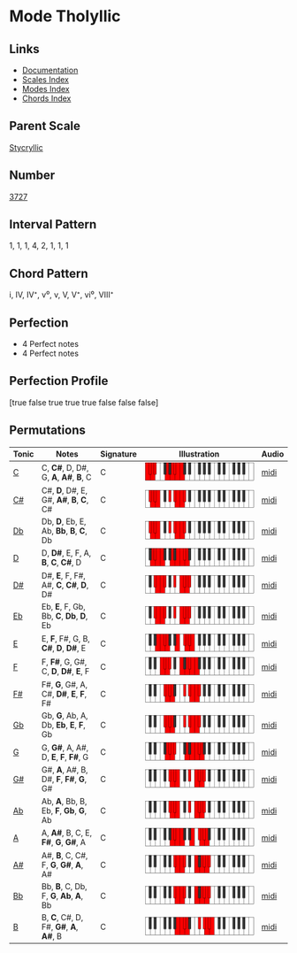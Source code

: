 # Mode Tholyllic

## Links

- [Documentation](index.md)
- [Scales Index](Scales.md)
- [Modes Index](Modes.md)
- [Chords Index](Chords.md)

## Parent Scale

[Stycryllic](ScaleStycryllic.md)

## Number

[3727](https://ianring.com/musictheory/scales/3727)

## Interval Pattern

1, 1, 1, 4, 2, 1, 1, 1

## Chord Pattern

i, IV, IV⁺, v⁰, v, V, V⁺, vi⁰, VIII⁺

## Perfection

- 4 Perfect notes
- 4 Perfect notes

## Perfection Profile

[true false true true true false false false]

## Permutations

| Tonic | Notes | Signature | Illustration | Audio |
|-------|-------|-----------|--------------|-------|
| [C](ModeCNaturalTholyllic.md) | C, **C#**, D, D#, G, **A**, **A#**, **B**, C | C | ![CNaturalTholyllic](ModeCNaturalTholyllic.png) | [midi](https://github.com/edipermadi/music/blob/main/docs/ModeCNaturalTholyllic.mid?raw=true) |
| [C#](ModeCSharpTholyllic.md) | C#, **D**, D#, E, G#, **A#**, **B**, **C**, C# | C | ![CSharpTholyllic](ModeCSharpTholyllic.png) | [midi](https://github.com/edipermadi/music/blob/main/docs/ModeCSharpTholyllic.mid?raw=true) |
| [Db](ModeDFlatTholyllic.md) | Db, **D**, Eb, E, Ab, **Bb**, **B**, **C**, Db | C | ![DFlatTholyllic](ModeDFlatTholyllic.png) | [midi](https://github.com/edipermadi/music/blob/main/docs/ModeDFlatTholyllic.mid?raw=true) |
| [D](ModeDNaturalTholyllic.md) | D, **D#**, E, F, A, **B**, **C**, **C#**, D | C | ![DNaturalTholyllic](ModeDNaturalTholyllic.png) | [midi](https://github.com/edipermadi/music/blob/main/docs/ModeDNaturalTholyllic.mid?raw=true) |
| [D#](ModeDSharpTholyllic.md) | D#, **E**, F, F#, A#, **C**, **C#**, **D**, D# | C | ![DSharpTholyllic](ModeDSharpTholyllic.png) | [midi](https://github.com/edipermadi/music/blob/main/docs/ModeDSharpTholyllic.mid?raw=true) |
| [Eb](ModeEFlatTholyllic.md) | Eb, **E**, F, Gb, Bb, **C**, **Db**, **D**, Eb | C | ![EFlatTholyllic](ModeEFlatTholyllic.png) | [midi](https://github.com/edipermadi/music/blob/main/docs/ModeEFlatTholyllic.mid?raw=true) |
| [E](ModeENaturalTholyllic.md) | E, **F**, F#, G, B, **C#**, **D**, **D#**, E | C | ![ENaturalTholyllic](ModeENaturalTholyllic.png) | [midi](https://github.com/edipermadi/music/blob/main/docs/ModeENaturalTholyllic.mid?raw=true) |
| [F](ModeFNaturalTholyllic.md) | F, **F#**, G, G#, C, **D**, **D#**, **E**, F | C | ![FNaturalTholyllic](ModeFNaturalTholyllic.png) | [midi](https://github.com/edipermadi/music/blob/main/docs/ModeFNaturalTholyllic.mid?raw=true) |
| [F#](ModeFSharpTholyllic.md) | F#, **G**, G#, A, C#, **D#**, **E**, **F**, F# | C | ![FSharpTholyllic](ModeFSharpTholyllic.png) | [midi](https://github.com/edipermadi/music/blob/main/docs/ModeFSharpTholyllic.mid?raw=true) |
| [Gb](ModeGFlatTholyllic.md) | Gb, **G**, Ab, A, Db, **Eb**, **E**, **F**, Gb | C | ![GFlatTholyllic](ModeGFlatTholyllic.png) | [midi](https://github.com/edipermadi/music/blob/main/docs/ModeGFlatTholyllic.mid?raw=true) |
| [G](ModeGNaturalTholyllic.md) | G, **G#**, A, A#, D, **E**, **F**, **F#**, G | C | ![GNaturalTholyllic](ModeGNaturalTholyllic.png) | [midi](https://github.com/edipermadi/music/blob/main/docs/ModeGNaturalTholyllic.mid?raw=true) |
| [G#](ModeGSharpTholyllic.md) | G#, **A**, A#, B, D#, **F**, **F#**, **G**, G# | C | ![GSharpTholyllic](ModeGSharpTholyllic.png) | [midi](https://github.com/edipermadi/music/blob/main/docs/ModeGSharpTholyllic.mid?raw=true) |
| [Ab](ModeAFlatTholyllic.md) | Ab, **A**, Bb, B, Eb, **F**, **Gb**, **G**, Ab | C | ![AFlatTholyllic](ModeAFlatTholyllic.png) | [midi](https://github.com/edipermadi/music/blob/main/docs/ModeAFlatTholyllic.mid?raw=true) |
| [A](ModeANaturalTholyllic.md) | A, **A#**, B, C, E, **F#**, **G**, **G#**, A | C | ![ANaturalTholyllic](ModeANaturalTholyllic.png) | [midi](https://github.com/edipermadi/music/blob/main/docs/ModeANaturalTholyllic.mid?raw=true) |
| [A#](ModeASharpTholyllic.md) | A#, **B**, C, C#, F, **G**, **G#**, **A**, A# | C | ![ASharpTholyllic](ModeASharpTholyllic.png) | [midi](https://github.com/edipermadi/music/blob/main/docs/ModeASharpTholyllic.mid?raw=true) |
| [Bb](ModeBFlatTholyllic.md) | Bb, **B**, C, Db, F, **G**, **Ab**, **A**, Bb | C | ![BFlatTholyllic](ModeBFlatTholyllic.png) | [midi](https://github.com/edipermadi/music/blob/main/docs/ModeBFlatTholyllic.mid?raw=true) |
| [B](ModeBNaturalTholyllic.md) | B, **C**, C#, D, F#, **G#**, **A**, **A#**, B | C | ![BNaturalTholyllic](ModeBNaturalTholyllic.png) | [midi](https://github.com/edipermadi/music/blob/main/docs/ModeBNaturalTholyllic.mid?raw=true) |
